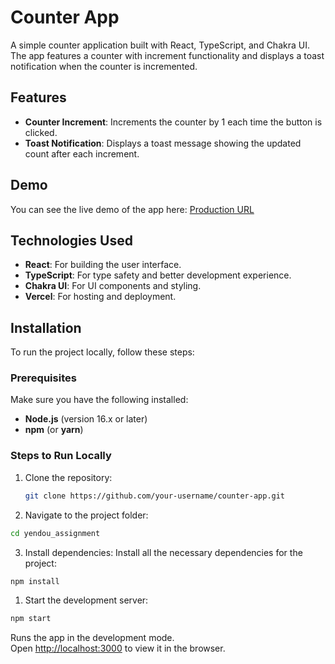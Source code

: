 # Counter App

A simple counter application built with React, TypeScript, and Chakra UI. The app features a counter with increment functionality and displays a toast notification when the counter is incremented.

## Features
- **Counter Increment**: Increments the counter by 1 each time the button is clicked.
- **Toast Notification**: Displays a toast message showing the updated count after each increment.

## Demo

You can see the live demo of the app here: [Production URL](https://yendau-assignment.vercel.app/)

## Technologies Used

- **React**: For building the user interface.
- **TypeScript**: For type safety and better development experience.
- **Chakra UI**: For UI components and styling.
- **Vercel**: For hosting and deployment.

## Installation

To run the project locally, follow these steps:

### Prerequisites

Make sure you have the following installed:

- **Node.js** (version 16.x or later)
- **npm** (or **yarn**)

### Steps to Run Locally

1. Clone the repository:

   ```bash
   git clone https://github.com/your-username/counter-app.git
   ```

2. Navigate to the project folder:

```bash 
cd yendou_assignment
```

3. Install dependencies:
Install all the necessary dependencies for the project:

```bash
npm install
```

1. Start the development server:

```bash
npm start
```
Runs the app in the development mode.\
Open [http://localhost:3000](http://localhost:3000) to view it in the browser.

